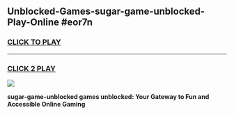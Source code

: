 
## Unblocked-Games-sugar-game-unblocked-Play-Online #eor7n
<h3>
<a href="https://news.freeplayer.one?title=sugar-game-unblocked&ref=3">CLICK TO PLAY</a></h3>
<hr>

<h3>
<a href="https://news.freeplayer.one?title=sugar-game-unblocked&ref=3">CLICK 2 PLAY</a>
  
</h3>

<a href="https://news.freeplayer.one?title=sugar-game-unblocked&ref=3"><img src="https://clearcache.store/games.png"></a>


**sugar-game-unblocked games unblocked: Your Gateway to Fun and Accessible Online Gaming**
